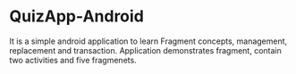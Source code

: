 # QuizApp-Android
It is a simple android application to learn Fragment concepts, management, replacement and transaction. Application demonstrates fragment, contain two activities and five fragmenets.
